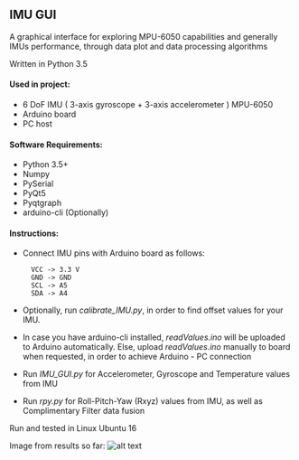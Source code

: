 ## IMU GUI

A graphical interface for exploring MPU-6050 capabilities and generally IMUs performance, through data plot and 
data processing algorithms

Written in Python 3.5

#### Used in project: 
- 6 DoF IMU ( 3-axis gyroscope + 3-axis accelerometer ) MPU-6050
- Arduino board
- PC host

#### Software Requirements:
- Python 3.5+
- Numpy
- PySerial
- PyQt5
- Pyqtgraph
- arduino-cli (Optionally)

#### Instructions:
- Connect IMU pins with Arduino board as follows:

        VCC -> 3.3 V
        GND -> GND
        SCL -> A5
        SDA -> A4
        

- Optionally, run *calibrate_IMU.py*, in order to find offset values for your IMU.

- In case you have arduino-cli installed, *readValues.ino* will be uploaded to Arduino automatically. Else, upload *readValues.ino* manually to board when requested, in order to achieve Arduino - PC connection
 
- Run *IMU_GUI.py* for Accelerometer, Gyroscope and Temperature values from IMU

- Run *rpy.py* for Roll-Pitch-Yaw (Rxyz) values from IMU, as well as Complimentary Filter data fusion


Run and tested in Linux Ubuntu 16


Image from results so far: ![alt text](https://github.com/path321/imu_suit/issues/1) 
